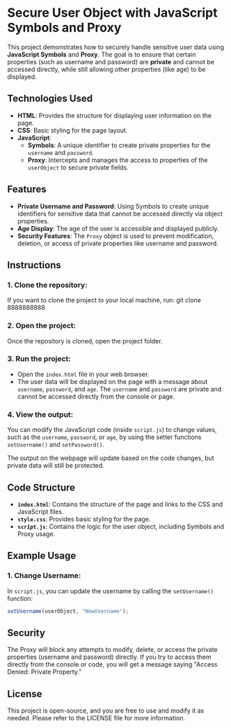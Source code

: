 # Secure User Object with JavaScript Symbols and Proxy

This project demonstrates how to securely handle sensitive user data using **JavaScript Symbols** and **Proxy**. The goal is to ensure that certain properties (such as username and password) are **private** and cannot be accessed directly, while still allowing other properties (like age) to be displayed.

## Technologies Used

- **HTML**: Provides the structure for displaying user information on the page.
- **CSS**: Basic styling for the page layout.
- **JavaScript**:
  - **Symbols**: A unique identifier to create private properties for the `username` and `password`.
  - **Proxy**: Intercepts and manages the access to properties of the `userObject` to secure private fields.

## Features

- **Private Username and Password**: Using Symbols to create unique identifiers for sensitive data that cannot be accessed directly via object properties.
- **Age Display**: The age of the user is accessible and displayed publicly.
- **Security Features**: The `Proxy` object is used to prevent modification, deletion, or access of private properties like username and password.

## Instructions

### 1. Clone the repository:

If you want to clone the project to your local machine, run:
git clone 8888888888

### 2. Open the project:

Once the repository is cloned, open the project folder.

### 3. Run the project:

- Open the `index.html` file in your web browser.
- The user data will be displayed on the page with a message about `username`, `password`, and `age`. The `username` and `password` are private and cannot be accessed directly from the console or page.

### 4. View the output:

You can modify the JavaScript code (inside `script.js`) to change values, such as the `username`, `password`, or `age`, by using the setter functions `setUsername()` and `setPassword()`.

The output on the webpage will update based on the code changes, but private data will still be protected.

## Code Structure

- **`index.html`**: Contains the structure of the page and links to the CSS and JavaScript files.
- **`style.css`**: Provides basic styling for the page.
- **`script.js`**: Contains the logic for the user object, including Symbols and Proxy usage.

## Example Usage

### 1. Change Username:

In `script.js`, you can update the username by calling the `setUsername()` function:

```javascript
setUsername(userObject, "NewUsername");
```

## Security

The Proxy will block any attempts to modify, delete, or access the private properties (username and password) directly.
If you try to access them directly from the console or code, you will get a message saying "Access Denied: Private Property."

## License

This project is open-source, and you are free to use and modify it as needed. Please refer to the LICENSE file for more information.
